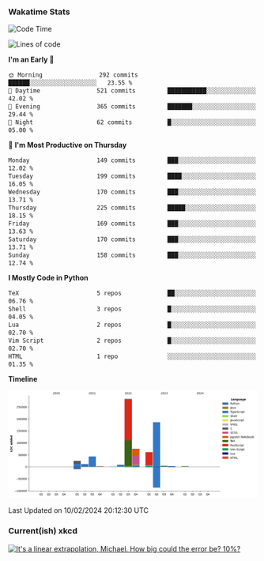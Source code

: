 ### Wakatime Stats
<!--START_SECTION:waka-->
![Code Time](http://img.shields.io/badge/Code%20Time-2%2C336%20hrs%2023%20mins-blue)

![Lines of code](https://img.shields.io/badge/From%20Hello%20World%20I%27ve%20Written-704.4%20thousand%20lines%20of%20code-blue)

**I'm an Early 🐤** 

```text
🌞 Morning                292 commits         ██████░░░░░░░░░░░░░░░░░░░   23.55 % 
🌆 Daytime                521 commits         ███████████░░░░░░░░░░░░░░   42.02 % 
🌃 Evening                365 commits         ███████░░░░░░░░░░░░░░░░░░   29.44 % 
🌙 Night                  62 commits          █░░░░░░░░░░░░░░░░░░░░░░░░   05.00 % 
```
📅 **I'm Most Productive on Thursday** 

```text
Monday                   149 commits         ███░░░░░░░░░░░░░░░░░░░░░░   12.02 % 
Tuesday                  199 commits         ████░░░░░░░░░░░░░░░░░░░░░   16.05 % 
Wednesday                170 commits         ███░░░░░░░░░░░░░░░░░░░░░░   13.71 % 
Thursday                 225 commits         █████░░░░░░░░░░░░░░░░░░░░   18.15 % 
Friday                   169 commits         ███░░░░░░░░░░░░░░░░░░░░░░   13.63 % 
Saturday                 170 commits         ███░░░░░░░░░░░░░░░░░░░░░░   13.71 % 
Sunday                   158 commits         ███░░░░░░░░░░░░░░░░░░░░░░   12.74 % 
```


**I Mostly Code in Python** 

```text
TeX                      5 repos             ██░░░░░░░░░░░░░░░░░░░░░░░   06.76 % 
Shell                    3 repos             █░░░░░░░░░░░░░░░░░░░░░░░░   04.05 % 
Lua                      2 repos             █░░░░░░░░░░░░░░░░░░░░░░░░   02.70 % 
Vim Script               2 repos             █░░░░░░░░░░░░░░░░░░░░░░░░   02.70 % 
HTML                     1 repo              ░░░░░░░░░░░░░░░░░░░░░░░░░   01.35 % 
```



**Timeline**

![Lines of Code chart](https://raw.githubusercontent.com/joshuajeschek/joshuajeschek/main/assets/bar_graph.png)


 Last Updated on 10/02/2024 20:12:30 UTC
<!--END_SECTION:waka-->

### Current(ish) xkcd
<a id="xkcd-a" title="It's a linear extrapolation, Michael. How big could the error be? 10%?" href="https://www.xkcd.com" target="_blank">
        <img align="center" id="xkcd-img" src="https://imgs.xkcd.com/comics/banana_prices.png" alt="It's a linear extrapolation, Michael. How big could the error be? 10%?" height=300 />
</a>
